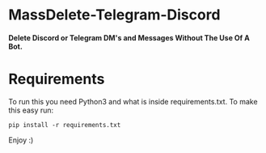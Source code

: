 # MassDelete-Telegram-Discord
#### Delete Discord or Telegram DM's and Messages Without The Use Of A Bot.

# Requirements
To run this you need Python3 and what is inside requirements.txt. To make this easy run: 
```
pip install -r requirements.txt
```

Enjoy :)
